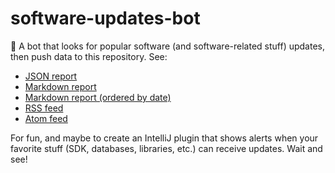 # software-updates-bot
:construction_worker: A bot that looks for popular software (and software-related stuff) updates, then push data to this repository. See:  
* [JSON report](https://raw.githubusercontent.com/jonathanlermitage/software-updates-bot/master/report/report.json)
* [Markdown report](report/report.md)
* [Markdown report (ordered by date)](report/report-by-date.md)
* [RSS feed](https://raw.githubusercontent.com/jonathanlermitage/software-updates-bot/master/report/report.rss.xml)
* [Atom feed](https://raw.githubusercontent.com/jonathanlermitage/software-updates-bot/master/report/report.atom.xml)

For fun, and maybe to create an IntelliJ plugin that shows alerts when your favorite stuff (SDK, databases, libraries, etc.) can receive updates. Wait and see!
